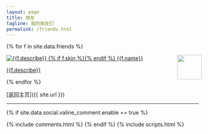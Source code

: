 ```yaml
---
layout: page
title: 朋友
tagline: 我的朋友们
permalink: /friends.html
---
```



{% for f in site.data.friends %}
<div class="link-chip-div"><a href="{{f.url}}" target="_blank" class="link-chip ripple">
 <img alt="{{f.describe}}" src="{{f.image}}" class="link-chip-icon"/>
 {% if f.skin %}<img style="filter:opacity(0.8);float:right;height:64px;margin-right:-8px" src="{{f.skin}}" />{% endif %}
 <span title="{{f.describe}}" class="link-chip-title">{{f.name}}</span>
 <p class="link-chip-dc">{{f.describe}}</p></a></div>
{% endfor %}

[返回主页]({{ site.url }})

<hr/>

  {% if site.data.social.valine_comment.enable  == true %}
  <script src="/comment/av-min.js"></script>
  <script src="/comment/Valine.min.js"></script>
  <div id="comments"></div>
  {% include comments.html %}
  {% endif %}
  {% include scripts.html %}
